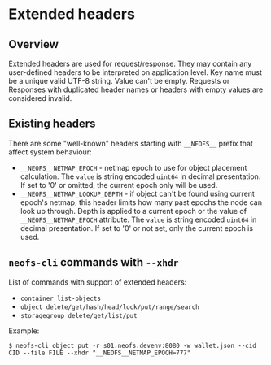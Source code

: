 # Extended headers

## Overview

Extended headers are used for request/response. They may contain any user-defined headers
to be interpreted on application level.
Key name must be a unique valid UTF-8 string. Value can't be empty. Requests or
Responses with duplicated header names or headers with empty values are
considered invalid.

## Existing headers

There are some "well-known" headers starting with `__NEOFS__` prefix that
affect system behaviour:

* `__NEOFS__NETMAP_EPOCH` - netmap epoch to use for object placement calculation. The `value` is string
encoded `uint64` in decimal presentation. If set to '0' or omitted, the
current epoch only will be used.
* `__NEOFS__NETMAP_LOOKUP_DEPTH` - if object can't be found using current epoch's netmap, this header limits
how many past epochs the node can look up through. Depth is applied to a current epoch or the value 
of `__NEOFS__NETMAP_EPOCH` attribute. The `value` is string encoded `uint64` in decimal presentation. 
If set to '0' or not set, only the current epoch is used.

## `neofs-cli` commands with `--xhdr`

List of commands with support of extended headers:
* `container list-objects`
* `object delete/get/hash/head/lock/put/range/search`
* `storagegroup delete/get/list/put`

Example:
```shell
$ neofs-cli object put -r s01.neofs.devenv:8080 -w wallet.json --cid CID --file FILE --xhdr "__NEOFS__NETMAP_EPOCH=777"
```
